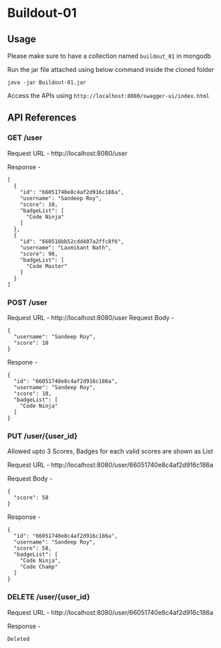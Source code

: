 # Buildout-01

## Usage

Please make sure to have a collection named ```buildout_01``` in mongodb

Run the jar file attached using below command inside the cloned folder
```
java -jar Buildout-01.jar
```

Access the APIs using ```http://localhost:8080/swagger-ui/index.html```

## API References
### GET /user
Request URL - http://localhost:8080/user

Response - 
```
[
  {
    "id": "66051740e8c4af2d916c186a",
    "username": "Sandeep Roy",
    "score": 10,
    "badgeList": [
      "Code Ninja"
    ]
  },
  {
    "id": "660518bb52cdd407a2ffc8f6",
    "username": "Laxmikant Nath",
    "score": 90,
    "badgeList": [
      "Code Master"
    ]
  }
]
```
### POST /user
Request URL - http://localhost:8080/user
Request Body -
```
{
  "username": "Sandeep Roy",
  "score": 10
}
```
Respone -
```
{
  "id": "66051740e8c4af2d916c186a",
  "username": "Sandeep Roy",
  "score": 10,
  "badgeList": [
    "Code Ninja"
  ]
}
```

### PUT /user/{user_id}
Allowed upto 3 Scores, Badges for each valid scores are shown as List

Request URL - http://localhost:8080/user/66051740e8c4af2d916c186a

Request Body - 
```
{
  "score": 58
}
```
Response -
```
{
  "id": "66051740e8c4af2d916c186a",
  "username": "Sandeep Roy",
  "score": 58,
  "badgeList": [
    "Code Ninja",
    "Code Champ"
  ]
}
```

### DELETE /user/{user_id}
Request URL - http://localhost:8080/user/66051740e8c4af2d916c186a

Response -

```
Deleted
```
